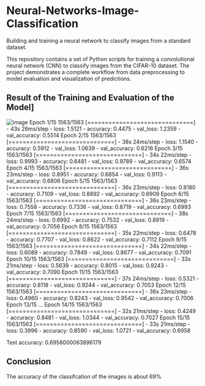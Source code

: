 # Neural-Networks-Image-Classification
Building and training a neural network to classify images from a standard dataset.

This repository contains a set of Python scripts for training a convolutional neural network (CNN) to classify images from the CIFAR-10 dataset. The project demonstrates a complete workflow from data preprocessing to model evaluation and visualization of predictions.

## Result of the Training and Evaluation of the Model]
![image](https://github.com/AlexanderH00/Neural-Networks-Image-Classification/assets/149702761/ffb7cf0c-51cc-495a-8b27-7ac910676c77)
Epoch 1/15
1563/1563 [==============================] - 43s 26ms/step - loss: 1.5121 - accuracy: 0.4475 - val_loss: 1.2359 - val_accuracy: 0.5514
Epoch 2/15
1563/1563 [==============================] - 38s 24ms/step - loss: 1.1540 - accuracy: 0.5912 - val_loss: 1.0639 - val_accuracy: 0.6216
Epoch 3/15
1563/1563 [==============================] - 34s 22ms/step - loss: 0.9993 - accuracy: 0.6481 - val_loss: 0.9789 - val_accuracy: 0.6574
Epoch 4/15
1563/1563 [==============================] - 36s 23ms/step - loss: 0.8951 - accuracy: 0.6854 - val_loss: 0.9113 - val_accuracy: 0.6806
Epoch 5/15
1563/1563 [==============================] - 36s 23ms/step - loss: 0.8180 - accuracy: 0.7109 - val_loss: 0.8892 - val_accuracy: 0.6909
Epoch 6/15
1563/1563 [==============================] - 36s 23ms/step - loss: 0.7558 - accuracy: 0.7336 - val_loss: 0.8719 - val_accuracy: 0.6993
Epoch 7/15
1563/1563 [==============================] - 38s 24ms/step - loss: 0.6992 - accuracy: 0.7532 - val_loss: 0.8919 - val_accuracy: 0.7056
Epoch 8/15
1563/1563 [==============================] - 35s 22ms/step - loss: 0.6478 - accuracy: 0.7707 - val_loss: 0.8622 - val_accuracy: 0.7112
Epoch 9/15
1563/1563 [==============================] - 34s 22ms/step - loss: 0.6089 - accuracy: 0.7849 - val_loss: 0.8677 - val_accuracy: 0.7091
Epoch 10/15
1563/1563 [==============================] - 33s 21ms/step - loss: 0.5639 - accuracy: 0.8015 - val_loss: 0.9243 - val_accuracy: 0.7090
Epoch 11/15
1563/1563 [==============================] - 37s 24ms/step - loss: 0.5321 - accuracy: 0.8118 - val_loss: 0.9244 - val_accuracy: 0.7053
Epoch 12/15
1563/1563 [==============================] - 36s 23ms/step - loss: 0.4960 - accuracy: 0.8243 - val_loss: 0.9542 - val_accuracy: 0.7006
Epoch 13/15
...
Epoch 14/15
1563/1563 [==============================] - 32s 21ms/step - loss: 0.4249 - accuracy: 0.8481 - val_loss: 1.0344 - val_accuracy: 0.7027
Epoch 15/15
1563/1563 [==============================] - 33s 21ms/step - loss: 0.3996 - accuracy: 0.8590 - val_loss: 1.0721 - val_accuracy: 0.6958

Test accuracy: 0.6958000063896179

## Conclusion
The accuracy of the classifcation of the images is about 69%

